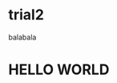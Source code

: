 # trial2
balabala
<!DOCTYPE html>
<html>
<head>
</head>
<body>
<h1>HELLO WORLD</h1>
</body>
</html>
